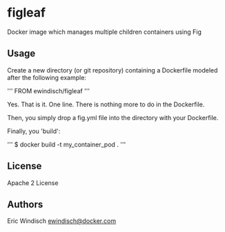 figleaf
=======

Docker image which manages multiple children containers using Fig

Usage
-----

Create a new directory (or git repository) containing a Dockerfile
modeled after the following example:

'''
FROM ewindisch/figleaf
'''

Yes. That is it. One line. There is nothing more to do in the Dockerfile.

Then, you simply drop a fig.yml file into the directory with your Dockerfile.

Finally, you 'build':

'''
$ docker build -t my_container_pod .
'''

License
-------
Apache 2 License

Authors
-------
Eric Windisch <ewindisch@docker.com>
